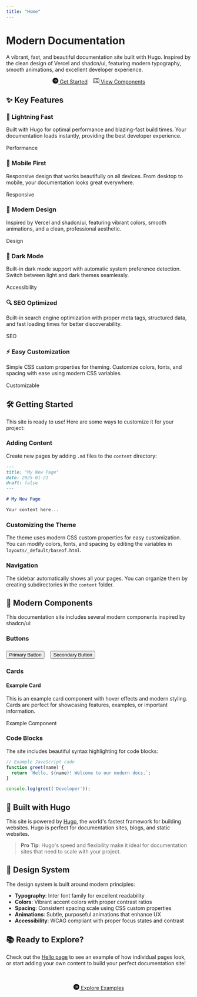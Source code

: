 ```yaml
---
title: "Home"
---
```


<div class="hero">
  <h1>Modern Documentation</h1>
  <p>A vibrant, fast, and beautiful documentation site built with Hugo. Inspired by the clean design of Vercel and shadcn/ui, featuring modern typography, smooth animations, and excellent developer experience.</p>
  <div style="display: flex; gap: 1rem; justify-content: center; flex-wrap: wrap;">
    <a href="/getting-started/" class="btn">
      <svg width="16" height="16" fill="currentColor" viewBox="0 0 16 16">
        <path d="M8 0a8 8 0 1 1 0 16A8 8 0 0 1 8 0zM4.5 7.5a.5.5 0 0 0 0 1h5.793l-2.147 2.146a.5.5 0 0 0 .708.708l3-3a.5.5 0 0 0 0-.708l-3-3a.5.5 0 1 0-.708.708L10.293 7.5H4.5z"/>
      </svg>
      Get Started
    </a>
    <a href="/components/" class="btn btn-secondary">
      <svg width="16" height="16" fill="currentColor" viewBox="0 0 16 16">
        <path d="M14.5 3a.5.5 0 0 1 .5.5v9a.5.5 0 0 1-.5.5h-13a.5.5 0 0 1-.5-.5v-9a.5.5 0 0 1 .5-.5h13zm-13-1A1.5 1.5 0 0 0 0 3.5v9A1.5 1.5 0 0 0 1.5 14h13a1.5 1.5 0 0 0 1.5-1.5v-9A1.5 1.5 0 0 0 14.5 2h-13z"/>
        <path d="M7 5.5a.5.5 0 0 1 .5-.5h5a.5.5 0 0 1 0 1h-5a.5.5 0 0 1-.5-.5zm-1.496-.854a.5.5 0 0 1 0 .708l-1.5 1.5a.5.5 0 0 1-.708 0l-.5-.5a.5.5 0 1 1 .708-.708l.146.147 1.146-1.147a.5.5 0 0 1 .708 0zM7 9.5a.5.5 0 0 1 .5-.5h5a.5.5 0 0 1 0 1h-5a.5.5 0 0 1-.5-.5zm-1.496-.854a.5.5 0 0 1 0 .708l-1.5 1.5a.5.5 0 0 1-.708 0l-.5-.5a.5.5 0 0 1 .708-.708l.146.147 1.146-1.147a.5.5 0 0 1 .708 0z"/>
      </svg>
      View Components
    </a>
  </div>
</div>

## ✨ Key Features

<div class="feature-grid">
  <div class="card">
    <h3>🚀 Lightning Fast</h3>
    <p>Built with Hugo for optimal performance and blazing-fast build times. Your documentation loads instantly, providing the best developer experience.</p>
    <div style="margin-top: 1rem;">
      <span class="badge badge-success">Performance</span>
    </div>
  </div>

  <div class="card">
    <h3>📱 Mobile First</h3>
    <p>Responsive design that works beautifully on all devices. From desktop to mobile, your documentation looks great everywhere.</p>
    <div style="margin-top: 1rem;">
      <span class="badge badge-primary">Responsive</span>
    </div>
  </div>

  <div class="card">
    <h3>🎨 Modern Design</h3>
    <p>Inspired by Vercel and shadcn/ui, featuring vibrant colors, smooth animations, and a clean, professional aesthetic.</p>
    <div style="margin-top: 1rem;">
      <span class="badge badge-primary">Design</span>
    </div>
  </div>

  <div class="card">
    <h3>🌙 Dark Mode</h3>
    <p>Built-in dark mode support with automatic system preference detection. Switch between light and dark themes seamlessly.</p>
    <div style="margin-top: 1rem;">
      <span class="badge badge-success">Accessibility</span>
    </div>
  </div>

  <div class="card">
    <h3>🔍 SEO Optimized</h3>
    <p>Built-in search engine optimization with proper meta tags, structured data, and fast loading times for better discoverability.</p>
    <div style="margin-top: 1rem;">
      <span class="badge badge-primary">SEO</span>
    </div>
  </div>

  <div class="card">
    <h3>⚡ Easy Customization</h3>
    <p>Simple CSS custom properties for theming. Customize colors, fonts, and spacing with ease using modern CSS variables.</p>
    <div style="margin-top: 1rem;">
      <span class="badge badge-success">Customizable</span>
    </div>
  </div>
</div>

## 🛠️ Getting Started

This site is ready to use! Here are some ways to customize it for your project:

### Adding Content

Create new pages by adding `.md` files to the `content` directory:

```markdown
---
title: "My New Page"
date: 2025-01-21
draft: false
---

# My New Page

Your content here...
```

### Customizing the Theme

The theme uses modern CSS custom properties for easy customization. You can modify colors, fonts, and spacing by editing the variables in `layouts/_default/baseof.html`.

### Navigation

The sidebar automatically shows all your pages. You can organize them by creating subdirectories in the `content` folder.

## 🎯 Modern Components

This documentation site includes several modern components inspired by shadcn/ui:

### Buttons

<div style="display: flex; gap: 1rem; margin: 1.5rem 0; flex-wrap: wrap;">
  <button class="btn">Primary Button</button>
  <button class="btn btn-secondary">Secondary Button</button>
</div>

### Cards

<div class="card">
  <h4>Example Card</h4>
  <p>This is an example card component with hover effects and modern styling. Cards are perfect for showcasing features, examples, or important information.</p>
  <div style="margin-top: 1rem;">
    <span class="badge badge-primary">Example</span>
    <span class="badge">Component</span>
  </div>
</div>

### Code Blocks

The site includes beautiful syntax highlighting for code blocks:

```javascript
// Example JavaScript code
function greet(name) {
  return `Hello, ${name}! Welcome to our modern docs.`;
}

console.log(greet('Developer'));
```

## 🚀 Built with Hugo

This site is powered by [Hugo](https://gohugo.io), the world's fastest framework for building websites. Hugo is perfect for documentation sites, blogs, and static websites.

> **Pro Tip**: Hugo's speed and flexibility make it ideal for documentation sites that need to scale with your project.

## 🎨 Design System

The design system is built around modern principles:

- **Typography**: Inter font family for excellent readability
- **Colors**: Vibrant accent colors with proper contrast ratios
- **Spacing**: Consistent spacing scale using CSS custom properties
- **Animations**: Subtle, purposeful animations that enhance UX
- **Accessibility**: WCAG compliant with proper focus states and contrast

## 📚 Ready to Explore?

Check out the [Hello page](/hello) to see an example of how individual pages look, or start adding your own content to build your perfect documentation site!

<div style="text-align: center; margin: 3rem 0;">
  <a href="/hello/" class="btn">
    <svg width="16" height="16" fill="currentColor" viewBox="0 0 16 16">
      <path d="M8 0a8 8 0 1 1 0 16A8 8 0 0 1 8 0zM4.5 7.5a.5.5 0 0 0 0 1h5.793l-2.147 2.146a.5.5 0 0 0 .708.708l3-3a.5.5 0 0 0 0-.708l-3-3a.5.5 0 1 0-.708.708L10.293 7.5H4.5z"/>
    </svg>
    Explore Examples
  </a>
</div> 